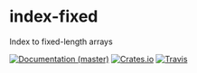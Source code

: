 # index-fixed

Index to fixed-length arrays

[![Documentation (master)](https://img.shields.io/badge/documentation-latest-brightgreen.svg?style=flat)](http://codyps.com/docs/index-fixed/x86_64-unknown-linux-gnu/stable/index_fixed/index.html)
[![Crates.io](https://img.shields.io/crates/v/index-fixed.svg?maxAge=2592000)](https://crates.io/crates/index-fixed)
[![Travis](https://img.shields.io/travis/jmesmon/index-fixed.svg?maxAge=2592000)](https://travis-ci.org/jmesmon/index-fixed)
